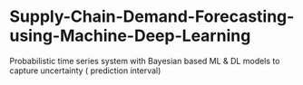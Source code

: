 # Supply-Chain-Demand-Forecasting-using-Machine-Deep-Learning
 Probabilistic time series system with Bayesian based ML &amp; DL models to  capture uncertainty ( prediction interval)
